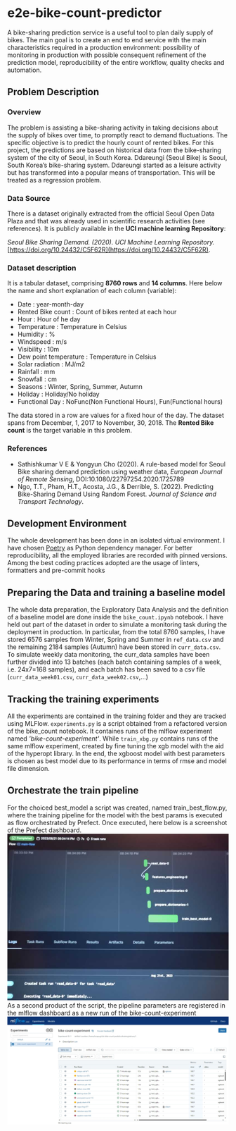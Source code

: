 # e2e-bike-count-predictor

A bike-sharing prediction service is a useful tool to plan daily supply of bikes. The main goal is to create an end to end service with the main characteristics required in a production environment: possibility of monitoring in production with possible consequent refinement of the prediction model, reproducibility of the entire workflow, quality checks and automation.

## Problem Description

### Overview

The problem is assisting a bike-sharing activity in taking decisions about the supply of bikes over time, to promptly react to demand fluctuations. The specific objective is to predict the hourly count of rented bikes. For this project, the predictions are based on historical data from the bike-sharing system of the city of Seoul, in South Korea. Ddareungi (Seoul Bike) is Seoul, South Korea’s bike-sharing system. Ddareungi started as a leisure activity but has transformed into a popular means of transportation. This will be treated as a regression problem.

### Data Source

There is a dataset originally extracted from the official Seoul Open Data Plaza and that was already used in scientific research activities (see references). It is publicly available in the <strong>UCI machine learning Repository</strong>:

*Seoul Bike Sharing Demand. (2020). UCI Machine Learning Repository.* [https://doi.org/10.24432/C5F62R](https://doi.org/10.24432/C5F62R).

### Dataset description

It is a tabular dataset, comprising **8760 rows** and <strong>14 columns</strong>. Here below the name and short explanation of each column (variable):

* Date : year-month-day
* Rented Bike count : Count of bikes rented at each hour
* Hour : Hour of he day
* Temperature : Temperature in Celsius
* Humidity : %
* Windspeed : m/s
* Visibility : 10m
* Dew point temperature : Temperature in Celsius
* Solar radiation : MJ/m2
* Rainfall : mm
* Snowfall : cm
* Seasons : Winter, Spring, Summer, Autumn
* Holiday : Holiday/No holiday
* Functional Day : NoFunc(Non Functional Hours), Fun(Functional hours)

The data stored in a row are values for a fixed hour of the day. The dataset spans from December, 1, 2017 to November, 30, 2018. The **Rented Bike count** is the target variable in this problem.

### References

* Sathishkumar V E & Yongyun Cho (2020). A rule-based model for Seoul Bike sharing demand prediction using weather data, <em>European Journal of Remote Sensing</em>, DOI:10.1080/22797254.2020.1725789
* Ngo, T.T., Pham, H.T., Acosta, J.G., & Derrible, S. (2022). Predicting Bike-Sharing Demand Using Random Forest. <em>Journal of Science and Transport Technology</em>.

### 

## Development Environment

The whole development has been done in an isolated virtual environment. I have chosen [Poetry](https://python-poetry.org/) as Python dependency manager. For better reproducibility, all the employed libraries are recorded with pinned versions. Among the best coding practices adopted are the usage of linters, formatters and pre-commit hooks

## Preparing the Data and training a baseline model

The whole data preparation, the Exploratory Data Analysis and the definition of a baseline model are done inside the `bike_count.ipynb` notebook.
I have held out part of the dataset in order to simulate a monitoring task during the deployment in production. In particular, from the total 8760 samples, I have stored 6576 samples from Winter, Spring and Summer in `ref_data.csv` and the remaining 2184 samples (Autumn) have been stored in `curr_data.csv`.
To simulate weekly data monitoring, the curr\_data samples have been further divided into 13 batches (each batch containing samples of a week, i.e. 24x7=168 samples), and each batch has been saved to a csv file (`curr_data_week01.csv`, `curr_data_week02.csv`,...)

## Tracking the training experiments

All the experiments are contained in the training folder and they are tracked using MLFlow. `experiments.py` is a script obtained from a refactored version of the bike\_count notebook. It containes runs of the mlflow experiment named <em>'bike-count-experiment'</em>. While `train_xbg.py` contains runs of the same mlflow experiment, created by fine tuning the xgb model with the aid of the hyperopt library. In the end, the xgboost model with best parameters is chosen as best model due to its performance in terms of rmse and model file dimension.

## Orchestrate the train pipeline

For the choiced best\_model a script was created, named train\_best\_flow.py, where the training pipeline for the model with the best params is executed as flow orchestrated by Prefect. Once executed, here below is a screenshot of the Prefect dashboard.
![The train pipeline as shown in the prefect dashboard](.media/img_0.jpeg)
As a second product of the script, the pipeline parameters are registered in the mlflow dashboard as a new run of the bike-count-experiment
![all the runs reported in the mlflow dashboard](.media/img_1.jpeg)